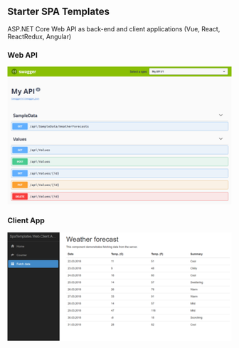 ## Starter SPA Templates

ASP.NET Core Web API as back-end and client applications (Vue, React, ReactRedux, Angular)

### Web API

<img src="_screenshots/swagger-ui.png" alt="Swagger UI" class="img-thumbnail" />

### Client App

<img src="_screenshots/client-app.png" alt="Client App" class="img-thumbnail" />
